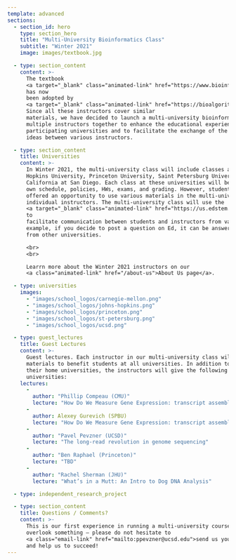 ```yaml
---
template: advanced
sections:
  - section_id: hero
    type: section_hero
    title: "Multi-University Bioinformatics Class"
    subtitle: "Winter 2021"
    image: images/textbook.jpg

  - type: section_content
    content: >-
      The textbook
      <a target="_blank" class="animated-link" href="https://www.bioinformaticsalgorithms.org/">Bioinformatics Algorithms: an Active Learning Approach</a>
      has now
      been adopted by
      <a target="_blank" class="animated-link" href="https://bioalgorithms.ucsd.edu/pubs_books.html">140+ instructors from 40+ countries</a>.
      Since all these instructors cover similar
      materials, we have decided to launch a multi-university bioinformatics class that will bring
      multiple instructors together to enhance the educational experience of students across all
      participating universities and to facilitate the exchange of the course materials and pedagogical
      ideas between various instructors.

  - type: section_content
    title: Universities
    content: >-
      In Winter 2021, the multi-university class will include classes at Carnegie Mellon University, Johns
      Hopkins University, Princeton University, Saint Petersburg University, and University of
      California at San Diego. Each class at these universities will be completely independent with its
      own schedule, policies, HWs, exams, and grading. However, students in each class will be
      offered an opportunity to use various materials in the multi-university class as specified by the
      individual instructors. The multi-university class will use the
      <a target="_blank" class="animated-link" href="https://us.edstem.org/">Ed Digital Learning platform</a>
      to
      facilitate communication between students and instructors from various universities. For
      example, if you decide to post a question on Ed, it can be answered by a student or a professor
      from other universities.

      <br>
      <br>

      Learrn more about the Winter 2021 instructors on our
      <a class="animated-link" href="/about-us">About Us page</a>.

  - type: universities
    images:
      - "images/school_logos/carnegie-mellon.png"
      - "images/school_logos/johns-hopkins.png"
      - "images/school_logos/princeton.png"
      - "images/school_logos/st-petersburg.png"
      - "images/school_logos/ucsd.png"

  - type: guest_lectures
    title: Guest Lectures
    content: >-
      Guest lectures. Each instructor in our multi-university class will share some educational
      materials to benefit students at all universities. In addition to teaching independent courses at
      their home universities, the instructors will give the following guest lectures for students at all
      universities:
    lectures:
      -
        author: "Phillip Compeau (CMU)"
        lecture: "How Do We Measure Gene Expression: transcript assembly and quantification"
      -
        author: Alexey Gurevich (SPBU)
        lecture: "How Do We Measure Gene Expression: transcript assembly and quantification"
      -
        author: "Pavel Pevzner (UCSD)"
        lecture: "The long-read revolution in genome sequencing"
      -
        author: "Ben Raphael (Princeton)"
        lecture: "TBD"
      -
        author: "Rachel Sherman (JHU)"
        lecture: "What’s in a Mutt: An Intro to Dog DNA Analysis"

  - type: independent_research_project

  - type: section_content
    title: Questions / Comments?
    content: >-
      This is our first experience in running a multi-university course and we anticipate that we may
      overlook something – please do not hesitate to
      <a class="email-link" href="mailto:ppevzner@ucsd.edu">send us your suggestions</a>
      and help us to succeed!
---
```

